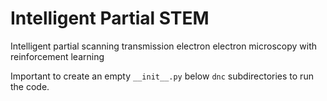 # Intelligent Partial STEM

Intelligent partial scanning transmission electron electron microscopy with reinforcement learning


Important to create an empty `__init__.py` below `dnc` subdirectories to run the code.

